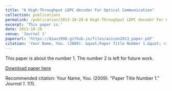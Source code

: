 ```yaml
---
title: "A High-Throughput LDPC decoder For Optical Communication"
collection: publications
permalink: /publication/2013-10-28-A High-Throughput LDPC decoder For Optical Communication
excerpt: 'This paper is.'
date: 2013-10-28
venue: 'Journal 1'
paperurl: 'https://diwu1990.github.io/files/asicon2013_paper.pdf'
citation: 'Your Name, You. (2009). &quot;Paper Title Number 1.&quot; <i>Journal 1</i>. 1(1).'
---
```

This paper is about the number 1. The number 2 is left for future work.

[Download paper here](https://diwu1990.github.io/files/asicon2013_paper.pdf)

Recommended citation: Your Name, You. (2009). "Paper Title Number 1." <i>Journal 1</i>. 1(1).